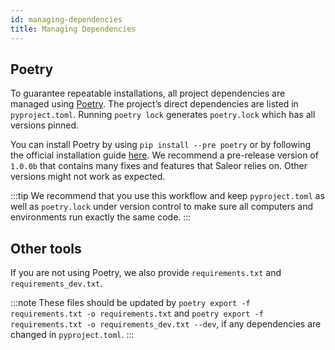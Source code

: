 ```yaml
---
id: managing-dependencies
title: Managing Dependencies
---
```


## Poetry

To guarantee repeatable installations, all project dependencies are managed using [Poetry](https://poetry.eustace.io/). The project’s direct dependencies are listed in `pyproject.toml`.
Running `poetry lock` generates `poetry.lock` which has all versions pinned.

You can install Poetry by using `pip install --pre poetry` or by following the official installation guide [here](https://github.com/sdispater/poetry#installation).
We recommend a pre-release version of `1.0.0b` that contains many fixes and features that Saleor relies on. Other versions might not work as expected.

:::tip
We recommend that you use this workflow and keep `pyproject.toml` as well as `poetry.lock` under version control to make sure all computers and environments run exactly the same code.
:::

## Other tools

If you are not using Poetry, we also provide `requirements.txt` and `requirements_dev.txt`.

:::note
These files should be updated by `poetry export -f requirements.txt -o requirements.txt` and `poetry export -f requirements.txt -o requirements_dev.txt --dev`, if any dependencies are changed in `pyproject.toml`.
:::
